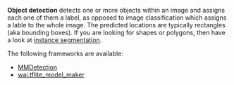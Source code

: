 **Object detection** detects one or more objects within an image and assigns each one of them a label, as opposed 
to image classification which assigns a lable to the whole image. The predicted locations are typically rectangles
(aka bounding boxes). If you are looking for shapes or polygons, then have a look at [instance segmentation](instance_segmentation.md).

The following frameworks are available:

* [MMDetection](mmdetection.md)
* [wai.tflite_model_maker](wai.tflite_model_maker.md)

